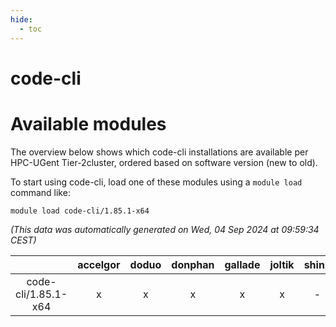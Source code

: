 ```yaml
---
hide:
  - toc
---
```


code-cli
========

# Available modules


The overview below shows which code-cli installations are available per HPC-UGent Tier-2cluster, ordered based on software version (new to old).

To start using code-cli, load one of these modules using a `module load` command like:

```shell
module load code-cli/1.85.1-x64
```

*(This data was automatically generated on Wed, 04 Sep 2024 at 09:59:34 CEST)*  

| |accelgor|doduo|donphan|gallade|joltik|shinx|skitty|
| :---: | :---: | :---: | :---: | :---: | :---: | :---: | :---: |
|code-cli/1.85.1-x64|x|x|x|x|x|-|x|
